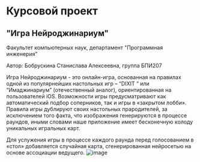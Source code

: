 # Курсовой проект 
## "Игра Нейроджинариум"
Факультет компьютерных наук, департамент "Программная инженерия"

Автор: Бобрускина Станислава Алексеевна, группа БПИ207

Игра Нейроджинариум - это онлайн-игра, основанная на правилах одной из популярнейших настольных игр – “DIXIT “ или “Имаджинариум” (отечественный аналог), ориентированная на пользователей iOS. Возможности игры предусматривают как автоматический подбор соперников, так и игры в «закрытом лобби». Правила игры дублируют своих настольных прародителей, за исключением того факта, что изображения генерируются в процессе раундов, иными словами наше приложение имеет бесконечную колоду уникальных игральных карт. 

Для услужения игры в процессе каждого раунда перед голосованием в «стол» добавляется случайная карта, сгенерированная нейросетью на основе ассоциации ведущего.
![image](https://github.com/brustasya/Neuroginarium/assets/70814020/925123a2-5f95-4c40-8f1b-771a92f1c73e)
